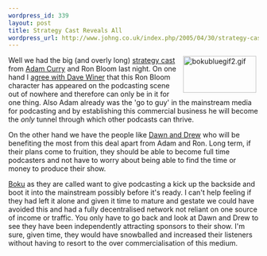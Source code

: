 ```yaml
--- 
wordpress_id: 339
layout: post
title: Strategy Cast Reveals All
wordpress_url: http://www.johng.co.uk/index.php/2005/04/30/strategy-cast-reveals-all/
---
```

<p><img width="147" vspace="0" hspace="5" height="74" border="0" align="right" title="bokubluegif2.gif" alt="bokubluegif2.gif" src="http://www.johng.co.uk/wp-content/images/bokubluegif2.gif" />Well we had the big (and overly long) <a href="http://www.curry.com/2005/04/29#a7132">strategy cast</a> from <a href="http://www.curry.com/">Adam Curry</a> and Ron Bloom last night. On one hand I <a href="http://archive.scripting.com/2005/04/30#morningCoffeeNotes">agree with Dave Winer</a> that this Ron Bloom character has appeared on the podcasting scene out of nowhere and therefore can only be in it for one thing. Also Adam already was the 'go to guy' in the mainstream media for podcasting and by establishing this commercial business he will become the <em>only</em> tunnel through which other podcasts can thrive.</p>   <p>On the other hand we have the people like <a href="http://www.dawnanddrew.com/">Dawn and Drew</a> who will be benefiting the most from this deal apart from Adam and Ron. Long term, if their plans come to fruition, they should be able to become full time podcasters and not have to worry about being able to find the time or money to produce their show.</p>   <p><a href="http://www.bokucom.com/">Boku</a> as they are called want to give podcasting a kick up the backside and boot it into the mainstream possibly before it's ready. I can't help feeling if they had left it alone and given it time to mature and gestate we could have avoided this and had a fully decentralised network not reliant on one source of income or traffic. You only have to go back and look at Dawn and Drew to see they have been independently attracting sponsors to their show. I'm sure, given time, they would have snowballed and increased their listeners without having to resort to the over commercialisation of this medium.</p>
